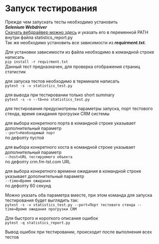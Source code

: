 # Запуск тестирования
Прежде чем запускать тесты необходимо установить  
***Selenium Webdriver***\
[Скачать вебдрайвер можно здесь](https://chromedriver.chromium.org/downloads) и указать его в переменной PATH внутри файла statistics_report.py<br>
Так же необходимо установить все зависимости из 
***requirment.txt.***

Для установки зависимости из файла необходимо в командной строке написать\
`pip install -r requirment.txt`\
Данный тест предназначен, для проверка отображения страниц статистик

для запуска тестов необходимо в терминале написать \
`pytest -s -v statistics_test.py`

для вывода при тестировании только short summary \
`pytest -s -v --tb=no statistics_test.py`

для тестирования предусмотрены параметры запуска, порт тестового стенда, время ожидания прогрузки CRM системы

для выбора конкретного порта в командной строке указывает дополнительный параметр  
`--port=Необходимый порт`  
по дефолту пустой

для выбора конкретного хоста в командной строке указывает дополнительный параметр  
`--host=URL тестируемого объекта`  
по дефолту crm.fm-tst.com URL

для выбора конкретного времени ожидания в командной строке указывает дополнительный параметр  
`--time=Время ожидания`  
по дефолту 60 секунд

Можно указать оба параметра вместе, при этом команда для запуска тестирования будет выглядить так:  
`pytest -s -v statistics_test.py --port=Порт тестового стенда --time=Время ожидания прогрузки CRM`

Для быстрого и короткого описания ошибок  
`pytest -q statistics_report.py`

Вывод ошибок при тестировании, происходит после выполнения всех тестов